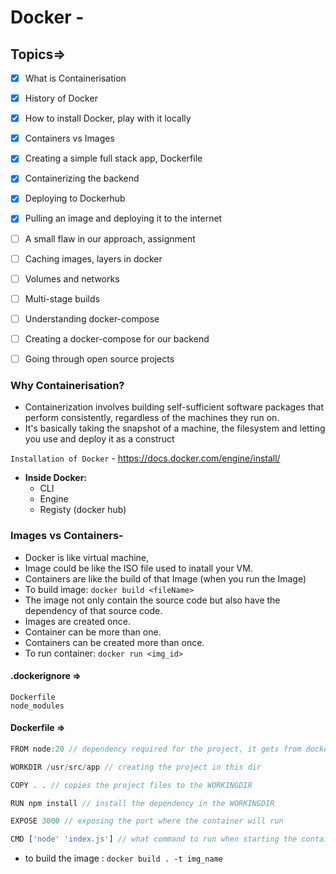 # Docker -

## Topics=>

- [X] What is Containerisation 
- [X] History of Docker 
- [X] How to install Docker, play with it locally 
- [X] Containers vs Images 
- [X] Creating a simple full stack app, Dockerfile 
- [X] Containerizing the backend 
- [X] Deploying to Dockerhub 
- [X] Pulling an image and deploying it to the internet 
- [ ] A small flaw in our approach, assignment
- [ ] Caching images, layers in docker 
- [ ] Volumes and networks 
- [ ] Multi-stage builds 
- [ ] Understanding docker-compose 
- [ ] Creating a docker-compose for our backend 
- [ ] Going through open source projects


### Why Containerisation?
- Containerization involves building self-sufficient software packages that perform  consistently, regardless of the machines  they run on.
- It's basically taking the snapshot of a  machine, the filesystem and letting you  use and deploy it as a construct

`Installation of Docker` - https://docs.docker.com/engine/install/

- **Inside Docker:**
    - CLI
    - Engine
    - Registy (docker hub)

### Images vs Containers-
- Docker is like virtual machine,
- Image could be like the ISO file used to inatall your VM.
- Containers are like the build of that Image (when you run the Image)
- To build image: `docker build <fileName>`
- The image not only contain the source code but also have the dependency of that source code.
- Images are created once.
- Container can be more than one.
- Containers can be created more than once.
- To run container: `docker run <img_id>`

#### .dockerignore =>
```docker
Dockerfile
node_modules
```
#### Dockerfile =>
```js
FROM node:20 // dependency required for the project, it gets from dockerhub

WORKDIR /usr/src/app // creating the project in this dir

COPY . . // copies the project files to the WORKINGDIR

RUN npm install // install the dependency in the WORKINGDIR

EXPOSE 3000 // exposing the port where the container will run

CMD ['node' 'index.js'] // what command to run when starting the container
```
- to build the image : `docker build . -t img_name`


